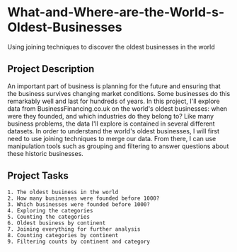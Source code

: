 # What-and-Where-are-the-World-s-Oldest-Businesses
Using joining techniques to discover the oldest businesses in the world

## Project Description

An important part of business is planning for the future and ensuring that the business survives changing market conditions. Some businesses do this remarkably well and last for hundreds of years. In this project, I'll explore data from BusinessFinancing.co.uk on the world's oldest businesses: when were they founded, and which industries do they belong to? Like many business problems, the data I'll explore is contained in several different datasets. In order to understand the world's oldest businesses, I will first need to use joining techniques to merge our data. From there, I can use manipulation tools such as grouping and filtering to answer questions about these historic businesses.

## Project Tasks

    1. The oldest business in the world
    2. How many businesses were founded before 1000?
    3. Which businesses were founded before 1000?
    4. Exploring the categories
    5. Counting the categories
    6. Oldest business by continent
    7. Joining everything for further analysis
    8. Counting categories by continent
    9. Filtering counts by continent and category
